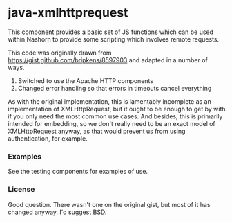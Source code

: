 # java-xmlhttprequest

This component provides a basic set of JS functions which can be used within Nashorn to 
provide some scripting which involves remote requests.

This code was originally drawn from https://gist.github.com/bripkens/8597903 and 
adapted in a number of ways.

1. Switched to use the Apache HTTP components
2. Changed error handling so that errors in timeouts cancel everything

As with the original implementation, this is lamentably incomplete as an 
implementation of XMLHttpRequest, but it ought to be enough to get by with if 
you only need the most common use cases. And besides, this is primarily intended
for embedding, so we don't really need to be an exact model of XMLHttpRequest
anyway, as that would prevent us from using authentication, for example. 


### Examples

See the testing components for examples of use. 


### License

Good question. There wasn't one on the original gist, but most of it has changed
anyway. I'd suggest BSD. 
